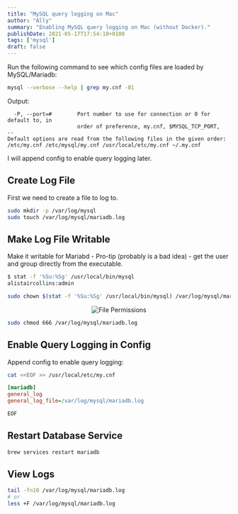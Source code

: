 ```yaml
---
title: "MySQL query logging on Mac"
author: "Ally"
summary: "Enabling MySQL query logging on Mac (without Docker)."
publishDate: 2021-05-17T17:54:18+0100
tags: ['mysql']
draft: false
---
```


Run the following command to see which config files are loaded by MySQL/Mariadb:

```bash
mysql --verbose --help | grep my.cnf -B1
```

Output:

```text {hl_lines=[4,5]}
  -P, --port=#        Port number to use for connection or 0 for default to, in
                      order of preference, my.cnf, $MYSQL_TCP_PORT,
--
Default options are read from the following files in the given order:
/etc/my.cnf /etc/mysql/my.cnf /usr/local/etc/my.cnf ~/.my.cnf
```

I will append config to enable query logging later.

## Create Log File

First we need to create a file to log to.

```bash
sudo mkdir -p /var/log/mysql
sudo touch /var/log/mysql/mariadb.log
```

## Make Log File Writable
Make it writable for Mariabd - Pro-tip (probably is a bad idea) - get the user and group directly from the executable.

```bash
$ stat -f '%Su:%Sg' /usr/local/bin/mysql
alistaircollins:admin
````

```bash
sudo chown $(stat -f '%Su:%Sg' /usr/local/bin/mysql) /var/log/mysql/mariadb.log
```

<center>

![File Permissions](/img/articles/mysql-query-logging-mac/file-permissions.png)

</center>

```bash
sudo chmod 666 /var/log/mysql/mariadb.log
```

## Enable Query Logging in Config

Append config to enable query logging:

```bash
cat <<EOF >> /usr/local/etc/my.cnf
```

```ini
[mariadb]
general_log
general_log_file=/var/log/mysql/mariadb.log
```

```bash
EOF
```

## Restart Database Service

```bash
brew services restart mariadb
```

## View Logs

```bash
tail -fn10 /var/log/mysql/mariadb.log
# or
less +F /var/log/mysql/mariadb.log
```
